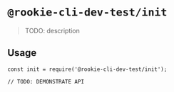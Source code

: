 # `@rookie-cli-dev-test/init`

> TODO: description

## Usage

```
const init = require('@rookie-cli-dev-test/init');

// TODO: DEMONSTRATE API
```

